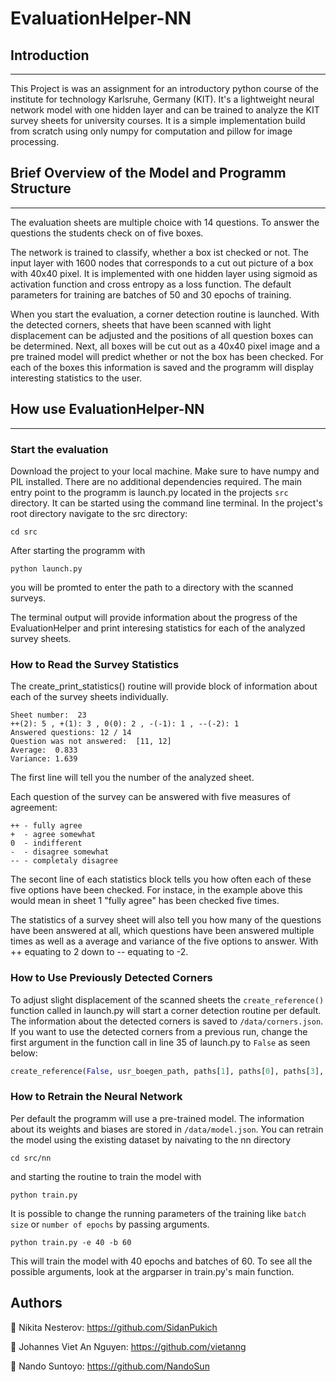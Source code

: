 # EvaluationHelper-NN

## Introduction
---

This Project is was  an assignment for an introductory python course of the institute for technology Karlsruhe, Germany (KIT). It's a lightweight neural network model with one hidden layer and can be trained to analyze the KIT survey sheets for university courses. It is a simple implementation build from scratch using only numpy for computation and pillow for image processing.

## Brief Overview of the Model and Programm Structure
---

The evaluation sheets are multiple choice with 14 questions. To answer the questions the students check on of five boxes.

The network is trained to classify, whether a box ist checked or not. The input layer with 1600 nodes that corresponds to a cut out picture of a box with 40x40 pixel. It is implemented with one hidden layer using sigmoid as activation function and cross entropy as a loss function. The default parameters for training are batches of 50 and 30 epochs of training.

When you start the evaluation, a corner detection routine is launched. With the detected corners, sheets that have been scanned with light displacement can be adjusted and the positions of all question boxes can be determined. Next, all boxes will be cut out as a 40x40 pixel image and a pre trained model will predict whether or not the box has been checked. For each of the boxes this information is saved and the programm will display interesting statistics to the user.

## How use EvaluationHelper-NN
---

### Start the evaluation


Download the project to your local machine. Make sure to have numpy and PIL installed. There are no additional dependencies required.
The main entry point to the programm is launch.py located in the projects `src` directory. It can be started using the command line terminal. In the project's root directory navigate to the src directory:
```
cd src
``` 
After starting the programm with 
```
python launch.py
```
you will be promted to enter the path to a directory with the scanned surveys. 

The terminal output will provide information about the progress of the EvaluationHelper and print interesing statistics for each of the analyzed survey sheets.

### How to Read the Survey Statistics

The create_print_statistics() routine will provide block of information about each of the survey sheets individually.
```
Sheet number:  23
++(2): 5 , +(1): 3 , 0(0): 2 , -(-1): 1 , --(-2): 1
Answered questions: 12 / 14
Question was not answered:  [11, 12]
Average:  0.833
Variance: 1.639
```
The first line will tell you the number of the analyzed sheet.

Each question of the survey can be answered with five measures of agreement:
```
++ - fully agree
+  - agree somewhat
0  - indifferent
-  - disagree somewhat
-- - completaly disagree
```

The secont line of each statistics block tells you how often each of these five options have been checked. For instace, in the example above this would mean in sheet 1 "fully agree" has been checked five times. 

The statistics of a survey sheet will also tell you how many of the  questions have been answered at all, which questions have been answered multiple times as well as a average and variance of the five options to answer. With ++ equating to 2 down to -- equating to -2.



### How to Use Previously Detected Corners

To adjust slight displacement of the scanned sheets the `create_reference()` function called in launch.py will start a corner detection routine per default. The information about the detected corners is saved to `/data/corners.json`. If you want to use the detected corners from a previous run, change the first argument in the function call in line 35 of launch.py to `False` as seen below:

```python
create_reference(False, usr_boegen_path, paths[1], paths[0], paths[3], paths[2], reference_sheet_name)
```

### How to Retrain the Neural Network

Per default the programm will use a pre-trained model. The information about its weights and biases are stored in `/data/model.json`. You can retrain the model using the existing dataset by naivating to the nn directory

```
cd src/nn
```
and starting the routine to train the model with

```
python train.py
```

It is possible to change the running parameters of the training like `batch size` or `number of epochs` by passing arguments.

```
python train.py -e 40 -b 60
```
This will train the model with 40 epochs and batches of 60. To see all the possible arguments, look at the argparser in train.py's main function.

## Authors
👤 Nikita Nesterov: https://github.com/SidanPukich

👤 Johannes Viet An Nguyen: https://github.com/vietanng

👤 Nando Suntoyo: https://github.com/NandoSun